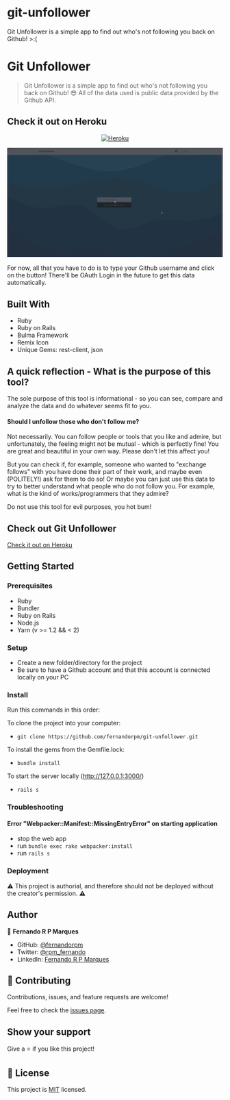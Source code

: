 # git-unfollower
Git Unfollower is a simple app to find out who's not following you back on Github! >:(

# Git Unfollower

> Git Unfollower is a simple app to find out who's not following you back on Github! :sunglasses: All of the data used is public data provided by the Github API.

## Check it out on Heroku

<p align="center">
<a href="https://git-unfollower.herokuapp.com/" target="_blank"><img src="https://img.shields.io/badge/Heroku-430098.svg?&style=for-the-badge&logo=heroku&logoColor=white" alt="Heroku"></a>
</p>

![Git Unfollower Demo](./git-unf.gif)

For now, all that you have to do is to type your Github username and click on the button! There'll be OAuth Login in the future to get this data automatically.

## Built With

- Ruby
- Ruby on Rails
- Bulma Framework
- Remix Icon
- Unique Gems: rest-client, json

## A quick reflection - What is the purpose of this tool?

The sole purpose of this tool is informational - so you can see, compare and analyze the data and do whatever seems fit to you.

#### Should I unfollow those who don't follow me?

Not necessarily. You can follow people or tools that you like and admire, but unfortunately, the feeling might not be mutual - which is perfectly fine! You are great and beautiful in your own way. Please don't let this affect you!

But you can check if, for example, someone who wanted to "exchange follows" with you have done their part of their work, and maybe even (POLITELY!) ask for them to do so! Or maybe you can just use this data to try to better understand what people who do not follow you. For example, what is the kind of works/programmers that they admire?

Do not use this tool for evil purposes, you hot bum!


## Check out Git Unfollower

[Check it out on Heroku](https://git-unfollower.herokuapp.com/)


## Getting Started

### Prerequisites

- Ruby
- Bundler
- Ruby on Rails
- Node.js
- Yarn (v >= 1.2 && < 2)

### Setup

- Create a new folder/directory for the project
- Be sure to have a Github account and that this account is connected locally on your PC

### Install

Run this commands in this order:

To clone the project into your computer:
- `git clone https://github.com/fernandorpm/git-unfollower.git`

To install the gems from the Gemfile.lock:
- `bundle install`

To start the server locally (http://127.0.0.1:3000/)
- `rails s`

### Troubleshooting

#### Error "Webpacker::Manifest::MissingEntryError" on starting application

- stop the web app
- run `bundle exec rake webpacker:install`
- run `rails s`

### Deployment

:warning: This project is authorial, and therefore should not be deployed without the creator's permission. :warning:

## Author

👤 **Fernando R P Marques**

- GitHub: [@fernandorpm](https://github.com/fernandorpm)
- Twitter: [@rpm_fernando](https://twitter.com/rpm_fernando)
- LinkedIn: [Fernando R P Marques](https://linkedin.com/in/fernandorpm)

## 🤝 Contributing

Contributions, issues, and feature requests are welcome!

Feel free to check the [issues page](../../issues/).

## Show your support

Give a ⭐️ if you like this project!

## 📝 License

This project is [MIT](./MIT.md) licensed.
